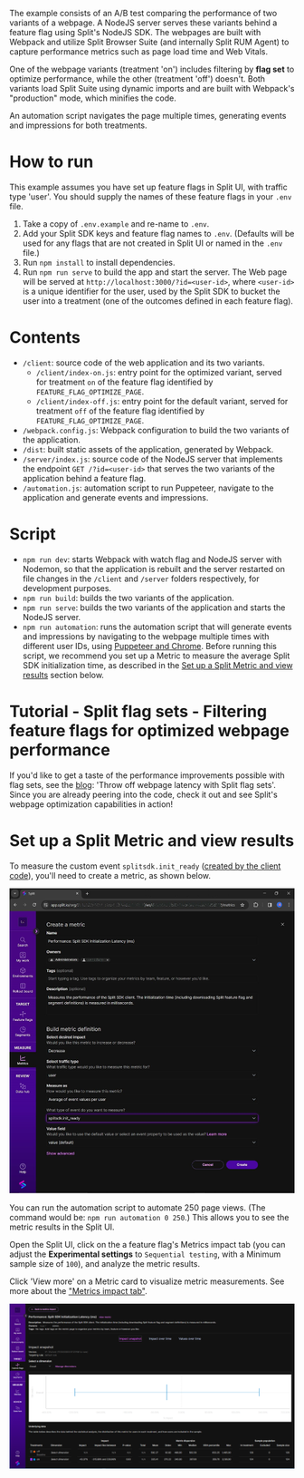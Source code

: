 The example consists of an A/B test comparing the performance of two variants of a webpage. A NodeJS server serves these variants behind a feature flag using Split's NodeJS SDK. The webpages are built with Webpack and utilize Split Browser Suite (and internally Split RUM Agent) to capture performance metrics such as page load time and Web Vitals.

One of the webpage variants (treatment 'on') includes filtering by **flag set** to optimize performance, while the other (treatment 'off') doesn't. Both variants load Split Suite using dynamic imports and are built with Webpack's "production" mode, which minifies the code.

An automation script navigates the page multiple times, generating events and impressions for both treatments.

# How to run

This example assumes you have set up feature flags in Split UI, with traffic type 'user'. You should supply the names of these feature flags in your `.env` file.

1. Take a copy of `.env.example` and re-name to `.env`.
2. Add your Split SDK keys and feature flag names to `.env`. (Defaults will be used for any flags that are not created in Split UI or named in the `.env` file.)
3. Run `npm install` to install dependencies.
4. Run `npm run serve` to build the app and start the server. The Web page will be served at `http://localhost:3000/?id=<user-id>`, where `<user-id>` is a unique identifier for the user, used by the Split SDK to bucket the user into a treatment (one of the outcomes defined in each feature flag).

# Contents

- `/client`: source code of the web application and its two variants.
  - `/client/index-on.js`: entry point for the optimized variant, served for treatment `on` of the feature flag identified by `FEATURE_FLAG_OPTIMIZE_PAGE`.
  - `/client/index-off.js`: entry point for the default variant, served for treatment `off` of the feature flag identified by `FEATURE_FLAG_OPTIMIZE_PAGE`.
- `/webpack.config.js`: Webpack configuration to build the two variants of the application.
- `/dist`: built static assets of the application, generated by Webpack.
- `/server/index.js`: source code of the NodeJS server that implements the endpoint `GET /?id=<user-id>` that serves the two variants of the application behind a feature flag.
- `/automation.js`: automation script to run Puppeteer, navigate to the application and generate events and impressions.

# Script

- `npm run dev`: starts Webpack with watch flag and NodeJS server with Nodemon, so that the application is rebuilt and the server restarted on file changes in the `/client` and `/server` folders respectively, for development purposes.
- `npm run build`: builds the two variants of the application.
- `npm run serve`: builds the two variants of the application and starts the NodeJS server.
- `npm run automation`: runs the automation script that will generate events and impressions by navigating to the webpage multiple times with different user IDs, using [Puppeteer and Chrome](https://www.npmjs.com/package/puppeteer). Before running this script, we recommend you set up a Metric to measure the average Split SDK initialization time, as described in the [Set up a Split Metric and view results](https://github.com/splitio-examples/flagsets-split-browser-suite/tree/measure_sdk_ready#set-up-a-split-metric-and-view-results) section below.

# Tutorial - Split flag sets - Filtering feature flags for optimized webpage performance

If you'd like to get a taste of the performance improvements possible with flag sets, see the [blog](https://www.split.io/blog/): 'Throw off webpage latency with Split flag sets'. Since you are already peering into the code, check it out and see Split's webpage optimization capabilities in action!

# Set up a Split Metric and view results

To measure the custom event `splitsdk.init_ready` ([created by the client code](https://github.com/splitio-examples/flagsets-split-browser-suite/blob/8b3bf25da041734c35cb0671f5a005daa911b91a/client/split.js#L68C16-L69)), you'll need to create a metric, as shown below.

![Split UI](./performance_metric.jpg)

You can run the automation script to automate 250 page views. (The command would be: `npm run automation 0 250`.) This allows you to see the metric results in the Split UI.

Open the Split UI, click on the a feature flag's Metrics impact tab (you can adjust the **Experimental settings** to `Sequential testing`, with a Minimum sample size of `100`), and analyze the metric results.

Click 'View more' on a Metric card to visualize metric measurements. See more about the ["Metrics impact tab"](https://help.split.io/hc/en-us/articles/360020844451-Metrics-impact-tab).

![Split UI](./results.png)
